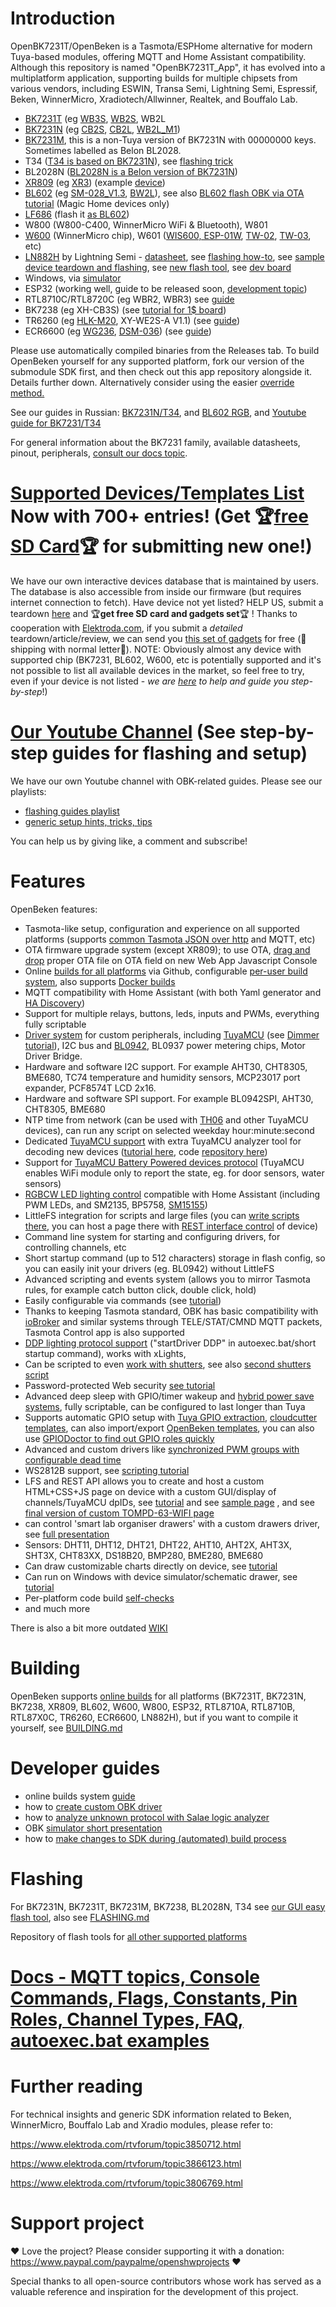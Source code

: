 # Introduction

OpenBK7231T/OpenBeken is a Tasmota/ESPHome alternative for modern Tuya-based modules, offering MQTT and Home Assistant compatibility.
Although this repository is named "OpenBK7231T_App", it has evolved into a multiplatform application, supporting builds for multiple chipsets from various vendors, including ESWIN, Transa Semi, Lightning Semi, Espressif, Beken, WinnerMicro, Xradiotech/Allwinner, Realtek, and Bouffalo Lab.

-   [BK7231T](https://www.elektroda.com/rtvforum/topic3951016.html) (eg [WB3S](https://developer.tuya.com/en/docs/iot/wb3s-module-datasheet?id=K9dx20n6hz5n4), [WB2S](https://developer.tuya.com/en/docs/iot/wb2s-module-datasheet?id=K9ghecl7kc479), WB2L
-   [BK7231N](https://www.elektroda.com/rtvforum/topic3951016.html) (eg [CB2S](https://developer.tuya.com/en/docs/iot/cb2s-module-datasheet?id=Kafgfsa2aaypq), [CB2L](https://developer.tuya.com/en/docs/iot/cb2l-module-datasheet?id=Kai2eku1m3pyl), [WB2L_M1](https://www.elektroda.com/rtvforum/topic3903356.html))
-   [BK7231M](https://www.elektroda.com/rtvforum/topic4058227.html), this is a non-Tuya version of BK7231N with 00000000 keys. Sometimes labelled as Belon BL2028.
-   T34 ([T34 is based on BK7231N](https://developer.tuya.com/en/docs/iot/t34-module-datasheet?id=Ka0l4h5zvg6j8)), see [flashing trick](https://www.elektroda.com/rtvforum/topic4036975.html)
-   BL2028N ([BL2028N is a Belon version of BK7231N](https://www.elektroda.com/rtvforum/viewtopic.php?p=20262533#20262533))
-   [XR809](https://www.elektroda.com/rtvforum/topic3806769.html) (eg [XR3](https://developer.tuya.com/en/docs/iot/xr3-datasheet?id=K98s9168qi49g)) (example [device](https://www.elektroda.com/rtvforum/topic4063735.html))
-   [BL602](https://www.elektroda.com/rtvforum/topic3889041.html) (eg [SM-028_V1.3](https://www.elektroda.com/rtvforum/topic3945435.html), [BW2L](https://www.elektroda.com/rtvforum/topic4111244.html)), see also [BL602 flash OBK via OTA tutorial](https://www.elektroda.com/rtvforum/topic4050297.html) (Magic Home devices only)
-   [LF686](https://www.leapfive.com/wp-content/uploads/2020/09/LF686-Datasheet.pdf) (flash it [as BL602](https://www.elektroda.com/rtvforum/topic4024917.html))
-   W800 (W800-C400, WinnerMicro WiFi & Bluetooth), W801
-   [W600](https://www.elektroda.com/rtvforum/viewtopic.php?p=20252619#20252619) (WinnerMicro chip), W601 ([WIS600, ESP-01W](https://www.elektroda.com/rtvforum/topic3950611.html), [TW-02](https://www.elektroda.com/rtvforum/viewtopic.php?p=20239610#20239610), [TW-03](https://www.elektroda.com/rtvforum/topic3929601.html), etc)
-   [LN882H](https://www.elektroda.com/rtvforum/topic4027545.html) by Lightning Semi - [datasheet](https://www.elektroda.com/rtvforum/topic4027545.html), see [flashing how-to](https://www.elektroda.com/rtvforum/topic4028087.html), see [sample device teardown and flashing](https://www.elektroda.com/rtvforum/topic4032240.html), see [new flash tool](https://www.elektroda.com/rtvforum/topic4045532.html), see [dev board](https://www.elektroda.com/rtvforum/topic4050274.html)
-   Windows, via [simulator](https://www.elektroda.com/rtvforum/topic4046056.html)
-   ESP32 (working well, guide to be released soon, [development topic](https://www.elektroda.com/rtvforum/topic4074860.html))
-   RTL8710C/RTL8720C (eg WBR2, WBR3) see [guide](https://www.elektroda.com/rtvforum/topic4097185.html)
-   BK7238 (eg XH-CB3S) (see [tutorial for 1$ board](https://www.elektroda.com/rtvforum/topic4106397.html#21440428))
-   TR6260 (eg [HLK-M20](https://fccid.io/2AD56HLK-M20), XY-WE2S-A V1.1) (see [guide](https://www.elektroda.com/rtvforum/topic4093752.html))
-   ECR6600 (eg [WG236](https://www.skylabmodule.com/product/wifi6-802-11axbluetooth-ble-5-1-combo-module-wg236), [DSM-036](https://www.dusuniot.com/product-specification/dsm-036-wi-fi6-and-ble-dual-cloud-module])) (see [guide](https://www.elektroda.com/rtvforum/topic4111822.html))

Please use automatically compiled binaries from the Releases tab. To build OpenBeken yourself for any supported platform, fork our version of the submodule SDK first, and then check out this app repository alongside it. Details further down. Alternatively consider using the easier [override method.](https://www.elektroda.com/rtvforum/topic4082682.html)

See our guides in Russian: [BK7231N/T34](https://www.v-elite.ru/t34), and [BL602 RGB](https://www.v-elite.ru/bl602rgb), and [Youtube guide for BK7231/T34](https://www.youtube.com/watch?v=BnmSWZchK-E)

For general information about the BK7231 family, available datasheets, pinout, peripherals, [consult our docs topic](https://www.elektroda.com/rtvforum/topic3951016.html).

# [Supported Devices/Templates List](https://openbekeniot.github.io/webapp/devicesList.html) Now with 700+ entries! (Get 🏆[free SD Card](https://www.elektroda.com/rtvforum/topic3950844.html)🏆 for submitting new one!)

We have our own interactive devices database that is maintained by users.
The database is also accessible from inside our firmware (but requires internet connection to fetch).
Have device not yet listed? HELP US, submit a teardown [here](https://www.elektroda.com/rtvforum/posting.php?mode=newtopic&f=51) and 🏆**get free SD card and gadgets set**🏆 ! Thanks to cooperation with [Elektroda.com](https://www.elektroda.com/), if you submit a _detailed_ teardown/article/review, we can send you [this set of gadgets](https://obrazki.elektroda.pl/1470574200_1670833596.jpg) for free (🚚shipping with normal letter🚚).
NOTE: Obviously almost any device with supported chip (BK7231, BL602, W600, etc is potentially supported and it's not possible to list all available devices in the market, so feel free to try, even if your device is not listed - _we are [here](https://www.elektroda.com/rtvforum/forum390.html) to help and guide you step-by-step_!)

# [Our Youtube Channel](https://www.youtube.com/@elektrodacom) (See step-by-step guides for flashing and setup)

We have our own Youtube channel with OBK-related guides. Please see our playlists:

-   [flashing guides playlist](https://www.youtube.com/playlist?list=PLzbXEc2ebpH0CZDbczAXT94BuSGrd_GoM)
-   [generic setup hints, tricks, tips](https://www.youtube.com/playlist?list=PLzbXEc2ebpH0I8m_Cfbqv1MTlQuBKYvlx)

You can help us by giving like, a comment and subscribe!

# Features

OpenBeken features:

-   Tasmota-like setup, configuration and experience on all supported platforms (supports [common Tasmota JSON over http](https://www.youtube.com/watch?v=OhdkEJ-SuTU) and MQTT, etc)
-   OTA firmware upgrade system (except XR809); to use OTA, [drag and drop](https://www.youtube.com/watch?v=OPcppowaxaA) proper OTA file on OTA field on new Web App Javascript Console
-   Online [builds for all platforms](https://github.com/openshwprojects/OpenBK7231T_App/releases) via Github, configurable [per-user build system](https://www.elektroda.com/rtvforum/topic4033833.html), also supports [Docker builds](https://github.com/openshwprojects/OpenBK7231T_App/tree/main/docker)
-   MQTT compatibility with Home Assistant (with both Yaml generator and [HA Discovery](https://youtu.be/pkcspey25V4))
-   Support for multiple relays, buttons, leds, inputs and PWMs, everything fully scriptable
-   [Driver system](https://github.com/openshwprojects/OpenBK7231T_App/blob/main/docs/drivers.md) for custom peripherals, including [TuyaMCU](https://www.elektroda.com/rtvforum/topic4038151.html) (see [Dimmer tutorial](https://www.elektroda.com/rtvforum/topic3898502.html)), I2C bus and [BL0942](https://www.elektroda.com/rtvforum/topic3887748.html), BL0937 power metering chips, Motor Driver Bridge.
-   Hardware and software I2C support. For example AHT30, CHT8305, BME680, TC74 temperature and humidity sensors, MCP23017 port expander, PCF8574T LCD 2x16.
-   Hardware and software SPI support. For example BL0942SPI, AHT30, CHT8305, BME680
-   NTP time from network (can be used with [TH06](https://www.elektroda.com/rtvforum/topic3942730.html) and other TuyaMCU devices), can run any script on selected weekday hour:minute:second
-   Dedicated [TuyaMCU support](https://www.elektroda.com/rtvforum/topic4038151.html) with extra TuyaMCU analyzer tool for decoding new devices ([tutorial here](https://www.elektroda.com/rtvforum/topic3970199.html), code [repository here](https://github.com/openshwprojects/TuyaMCUAnalyzer))
-   Support for [TuyaMCU Battery Powered devices protocol](https://www.elektroda.com/rtvforum/topic3914412.html) (TuyaMCU enables WiFi module only to report the state, eg. for door sensors, water sensors)
-   [RGBCW LED lighting control](https://www.youtube.com/watch?v=YQdR7r6lXRY) compatible with Home Assistant (including PWM LEDs, and SM2135, BP5758, [SM15155](https://www.elektroda.com/rtvforum/topic4060227.html))
-   LittleFS integration for scripts and large files (you can [write scripts there](https://www.youtube.com/watch?v=kXi8S12tmC8), you can host a page there with [REST interface control](https://www.elektroda.com/rtvforum/topic3971355.html) of device)
-   Command line system for starting and configuring drivers, for controlling channels, etc
-   Short startup command (up to 512 characters) storage in flash config, so you can easily init your drivers (eg. BL0942) without LittleFS
-   Advanced scripting and events system (allows you to mirror Tasmota rules, for example catch button click, double click, hold)
-   Easily configurable via commands (see [tutorial](https://www.elektroda.com/rtvforum/topic3947241.html))
-   Thanks to keeping Tasmota standard, OBK has basic compatibility with [ioBroker](https://www.youtube.com/watch?v=x4p3JHXbK1E&ab_channel=Elektrodacom) and similar systems through TELE/STAT/CMND MQTT packets, Tasmota Control app is also supported
-   [DDP lighting protocol support](https://www.elektroda.com/rtvforum/topic4040325.html) ("startDriver DDP" in autoexec.bat/short startup command), works with xLights,
-   Can be scripted to even [work with shutters](https://www.elektroda.com/rtvforum/topic3972935.html), see also [second shutters script](https://www.elektroda.com/rtvforum/viewtopic.php?p=20910126#20910126)
-   Password-protected Web security [see tutorial](https://www.elektroda.com/rtvforum/topic4021160.html)
-   Advanced deep sleep with GPIO/timer wakeup and [hybrid power save systems](https://youtu.be/eupL16eB7BA), fully scriptable, can be configured to last longer than Tuya
-   Supports automatic GPIO setup with [Tuya GPIO extraction](https://www.youtube.com/watch?v=WunlqIMAdgw), [cloudcutter templates](https://www.elektroda.com/rtvforum/topic3973669.html), can also import/export [OpenBeken templates](https://openbekeniot.github.io/webapp/devicesList.html), you can also use [GPIODoctor to find out GPIO roles quickly](https://www.elektroda.com/rtvforum/topic3976371.html)
-   Advanced and custom drivers like [synchronized PWM groups with configurable dead time](https://www.elektroda.com/rtvforum/topic4025665.html)
-   WS2812B support, see [scripting tutorial](https://www.elektroda.com/rtvforum/topic4036716.html)
-   LFS and REST API allows you to create and host a custom HTML+CSS+JS page on device with a custom GUI/display of channels/TuyaMCU dpIDs, see [tutorial](https://www.elektroda.com/rtvforum/topic3971355.html) and see [sample page](https://www.elektroda.com/rtvforum/viewtopic.php?p=20932186#20932186) , and see [final version of custom TOMPD-63-WIFI page](https://www.elektroda.com/rtvforum/topic4040354.html)
-   can control 'smart lab organiser drawers' with a custom drawers driver, see [full presentation](https://www.elektroda.com/rtvforum/topic4054134.html)
-   Sensors: DHT11, DHT12, DHT21, DHT22, AHT10, AHT2X, AHT3X, SHT3X, CHT83XX, DS18B20, BMP280, BME280, BME680
-   Can draw customizable charts directly on device, see [tutorial](https://www.elektroda.com/rtvforum/topic4075289.html)
-   Can run on Windows with device simulator/schematic drawer, see [tutorial](https://www.elektroda.com/rtvforum/topic4046056.html)
-   Per-platform code build [self-checks](https://www.elektroda.com/rtvforum/topic4109775.html)
-   and much more

There is also a bit more outdated [WIKI](https://github.com/openshwprojects/OpenBK7231T_App/wiki/Wiki-Home)

# Building

OpenBeken supports [online builds](https://www.elektroda.com/rtvforum/viewtopic.php?p=20946719#20946719) for all platforms (BK7231T, BK7231N, BK7238, XR809, BL602, W600, W800, ESP32, RTL8710A, RTL8710B, RTL87X0C, TR6260, ECR6600, LN882H), but if you want to compile it yourself, see [BUILDING.md](https://github.com/openshwprojects/OpenBK7231T_App/blob/main/BUILDING.md)

# Developer guides

-   online builds system [guide](https://www.elektroda.com/rtvforum/viewtopic.php?p=20946719#20946719)
-   how to [create custom OBK driver](https://www.elektroda.com/rtvforum/topic4056286.html)
-   how to [analyze unknown protocol with Salae logic analyzer](https://www.elektroda.com/rtvforum/topic4035491.html)
-   OBK [simulator short presentation](https://www.elektroda.com/rtvforum/topic4046056.html)
-   how to [make changes to SDK during (automated) build process](https://www.elektroda.com/rtvforum/topic4081556.html)

# Flashing

For BK7231N, BK7231T, BK7231M, BK7238, BL2028N, T34 see [our GUI easy flash tool](https://github.com/openshwprojects/BK7231GUIFlashTool), also see [FLASHING.md](https://github.com/openshwprojects/OpenBK7231T_App/blob/main/FLASHING.md)

Repository of flash tools for [all other supported platforms](https://github.com/openshwprojects/FlashTools/tree/main)

# [Docs - MQTT topics, Console Commands, Flags, Constants, Pin Roles, Channel Types, FAQ, autoexec.bat examples](https://github.com/openshwprojects/OpenBK7231T_App/blob/main/docs)

# Further reading

For technical insights and generic SDK information related to Beken, WinnerMicro, Bouffalo Lab and Xradio modules, please refer to:

https://www.elektroda.com/rtvforum/topic3850712.html

https://www.elektroda.com/rtvforum/topic3866123.html

https://www.elektroda.com/rtvforum/topic3806769.html

# Support project

❤️ Love the project? Please consider supporting it with a donation: https://www.paypal.com/paypalme/openshwprojects ❤️

Special thanks to all open-source contributors whose work has served as a valuable reference and inspiration for the development of this project.
